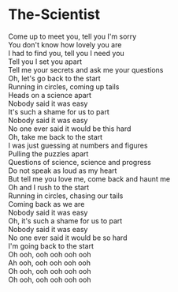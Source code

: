 # The-Scientist

Come up to meet you, tell you I'm sorry  
You don't know how lovely you are  
I had to find you, tell you I need you  
Tell you I set you apart  
Tell me your secrets and ask me your questions  
Oh, let's go back to the start  
Running in circles, coming up tails  
Heads on a science apart  
Nobody said it was easy  
It's such a shame for us to part  
Nobody said it was easy  
No one ever said it would be this hard  
Oh, take me back to the start  
I was just guessing at numbers and figures  
Pulling the puzzles apart  
Questions of science, science and progress  
Do not speak as loud as my heart  
But tell me you love me, come back and haunt me  
Oh and I rush to the start  
Running in circles, chasing our tails  
Coming back as we are  
Nobody said it was easy  
Oh, it's such a shame for us to part  
Nobody said it was easy  
No one ever said it would be so hard  
I'm going back to the start  
Oh ooh, ooh ooh ooh ooh  
Ah ooh, ooh ooh ooh ooh  
Oh ooh, ooh ooh ooh ooh  
Oh ooh, ooh ooh ooh ooh
